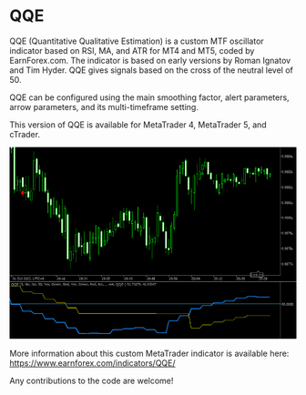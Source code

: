 # QQE

QQE (Quantitative Qualitative Estimation) is a custom MTF oscillator indicator based on RSI, MA, and ATR for MT4 and MT5, coded by EarnForex.com. The indicator is based on early versions by Roman Ignatov and Tim Hyder. QQE gives signals based on the cross of the neutral level of 50.

QQE can be configured using the main smoothing factor, alert parameters, arrow parameters, and its multi-timeframe setting.

This version of QQE is available for MetaTrader 4, MetaTrader 5, and cTrader.

![Quantitative Qualitative Estimation indicator found some trend reversals on this short-term Bitcoin chart](https://github.com/EarnForex/QQE/blob/main/README_Images/qqe-mtf-arrows.png)

More information about this custom MetaTrader indicator is available here: https://www.earnforex.com/indicators/QQE/

Any contributions to the code are welcome!
